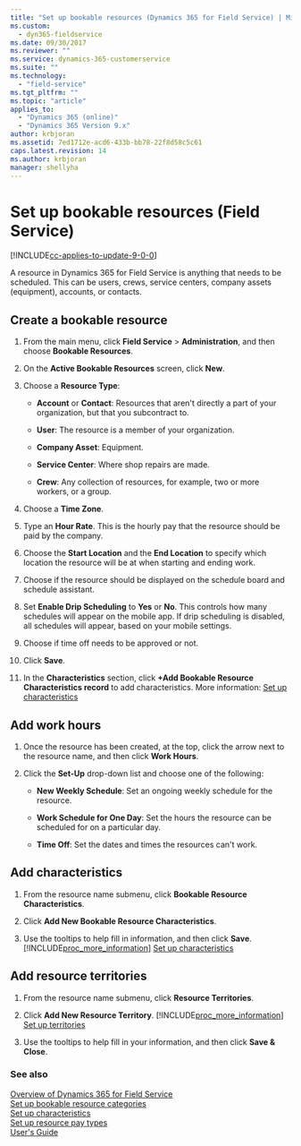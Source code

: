 ```yaml
---
title: "Set up bookable resources (Dynamics 365 for Field Service) | MicrosoftDocs"
ms.custom:
  - dyn365-fieldservice
ms.date: 09/30/2017
ms.reviewer: ""
ms.service: dynamics-365-customerservice
ms.suite: ""
ms.technology: 
  - "field-service"
ms.tgt_pltfrm: ""
ms.topic: "article"
applies_to: 
  - "Dynamics 365 (online)"
  - "Dynamics 365 Version 9.x"
author: krbjoran
ms.assetid: 7ed1712e-acd6-433b-bb78-22f8d58c5c61
caps.latest.revision: 14
ms.author: krbjoran
manager: shellyha
---
```

# Set up bookable resources (Field Service)

[!INCLUDE[cc-applies-to-update-9-0-0](../includes/cc_applies_to_update_9_0_0.md)]

A resource in Dynamics 365 for Field Service is anything that needs to be scheduled. This can be users, crews, service centers, company assets (equipment), accounts, or contacts.  
  
<a name="BKMK_CreateBookableResource"></a>   
## Create a bookable resource  
  
1.  From the main menu, click **Field Service** > **Administration**, and then choose **Bookable Resources**.  
  
2.  On the **Active Bookable Resources** screen, click **New**.  
  
3.  Choose a **Resource Type**:  
  
    - **Account** or **Contact**: Resources that aren't directly a part of your organization, but that you subcontract to.  
  
    - **User**: The resource is a member of your organization.  
  
    - **Company Asset**: Equipment.  
  
    - **Service Center**: Where shop repairs are made.  
  
    - **Crew**: Any collection of resources, for example, two or more workers, or a group.  
  
4.  Choose a **Time Zone**.  
  
5.  Type an **Hour Rate**.  This is the hourly pay that the resource should be paid by the company.  
  
6.  Choose the **Start Location** and the **End Location** to specify which location the resource will be at when starting and ending work.  
  
7.  Choose if the resource should be displayed on the schedule board and schedule assistant.  
  
8.  Set **Enable Drip Scheduling** to **Yes** or **No**.  This controls how many schedules will appear on the mobile app. If drip scheduling is disabled, all schedules will appear, based on your mobile settings.  
  
9. Choose if time off needs to be approved or not.  
  
10. Click **Save**.  
  
11. In the **Characteristics** section, click **+Add Bookable Resource Characteristics record** to add characteristics. More information: [Set up characteristics](../field-service/set-up-characteristics.md)  
  
<a name="BKMK_AddWorkHours"></a>   
## Add work hours  
  
1.  Once the resource has been created, at the top, click the arrow next to the resource name, and then click **Work Hours**.  
  
2.  Click the **Set-Up** drop-down list and choose one of the following:  
  
    - **New Weekly Schedule**: Set an ongoing weekly schedule for the resource.  
  
    - **Work Schedule for One Day**: Set the hours the resource can be scheduled for on a particular day.  
  
    - **Time Off**: Set the dates and times the resources can't work.  
  
<a name="BKMK_AddCharacteristics"></a>   
## Add characteristics  
  
1.  From the resource name submenu,  click **Bookable Resource Characteristics**.  
  
2.  Click **Add New Bookable Resource Characteristics**.  
  
3.  Use the tooltips to help fill in information, and then click **Save**. [!INCLUDE[proc_more_information](../includes/proc-more-information.md)] [Set up characteristics](../field-service/set-up-characteristics.md)  
  
<a name="BKMK_AddResourceTerritories"></a>   
## Add resource territories  
  
1.  From the resource name submenu, click **Resource Territories**.  
  
2.  Click **Add New Resource Territory**. [!INCLUDE[proc_more_information](../includes/proc-more-information.md)] [Set up territories](../field-service/set-up-territories.md)  
  
3.  Use the tooltips to help fill in your information, and then click **Save & Close**.  
  
### See also   
 [Overview of Dynamics 365 for Field Service](../field-service/overview.md)   
 [Set up bookable resource categories](../field-service/set-up-bookable-resource-categories.md)   
 [Set up characteristics](../field-service/set-up-characteristics.md)   
 [Set up resource pay types](../field-service/set-up-resource-pay-types.md)<br>
 [User's Guide](../field-service/user-guide.md) 
